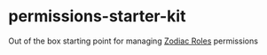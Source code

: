 # permissions-starter-kit
Out of the box starting point for managing [Zodiac Roles](https://roles.gnosisguild.org) permissions
